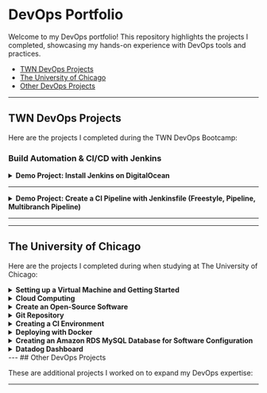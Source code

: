 # DevOps Portfolio

Welcome to my DevOps portfolio! This repository highlights the projects I completed, showcasing my hands-on experience with DevOps tools and practices.

- [TWN DevOps Projects](#twn-devops-projects)  
- [The University of Chicago](#the-university-of-chicago)  
- [Other DevOps Projects](#other-devops-projects)

---

## TWN DevOps Projects

Here are the projects I completed during the TWN DevOps Bootcamp:

### Build Automation & CI/CD with Jenkins
<details>
  <summary><strong>Demo Project: Install Jenkins on DigitalOcean</strong></summary><br>
  **Technologies Used**:
  Jenkins, Docker, DigitalOcean, Linux <img src="./assets/twn-devops-projects/01-jenkins/project-tools-icons1.png" alt="Project Tools" width="200" align="right" />
  **Project Description**:
  - Create an Ubuntu server on DigitalOcean.
  - Set up and run Jenkins as a Docker container.
  - Initialize Jenkins and configure it for CI/CD.
  For detailed **steps and processes** followed during the project, please refer to the attached [PDF](./assets/twn-devops-projects/01-jenkins/Demo_Project_Install_Jenkins_on_DigitalOcean.pdf) document.
</details>

---
<details>
  <summary><strong> Demo Project: Create a CI Pipeline with Jenkinsfile (Freestyle, Pipeline, Multibranch Pipeline) </strong></summary><br>
## Technologies Used:
Jenkins, Docker, Linux, Git, Java, Maven <img src="./assets/twn-devops-projects/01-jenkins/project-tools-icons2.png" alt="Project Tools" width="300" align="right" />

## Project Description:
CI Pipeline for a Java Maven application to build and push to the repository:
- Install Build Tools (Maven, Node) in Jenkins
- Make Docker available on Jenkins server
- Create Jenkins credentials for a Git repository
- Create different Jenkins job types (Freestyle, Pipeline (with Jenkinsfile), Multibranch pipeline (with Jenkinsfile)) for the Java Maven project to:
  - Connect to the application’s Git repository
  - Build Jar
  - Build Docker Image
  - Push to a private DockerHub repository

Below is a visual representation of the pipeline:

![Pipeline](./assets/Pipeline_diagram.png)

For setup guidance, please refer to the attached [Setup Guide PDF](./assets/twn-devops-projects/01-jenkins/Setup_Guide_Demo_Project_Create_a_CI_Pipeline_with_Jenkinsfile.pdf).  

For detailed **steps and processes** followed during the project, please refer to the attached [PDF](./assets/twn-devops-projects/01-jenkins/Demo_Project_Create_a_CI_Pipeline_with_Jenkinsfile.pdf) document.

If you would like to explore the code for this project, please visit this [GitLab repository](https://gitlab.com/twn-devops-projects/jenkins/java-maven-app/-/tree/main?ref_type=heads).
</details>

---
---
## The University of Chicago

Here are the projects I completed during when studying at The University of Chicago:


<details>
  <summary><strong>Setting up a Virtual Machine and Getting Started</strong></summary><br>
  **Technologies Used**:

  **Project Description**:

  For detailed **steps and processes** followed during the project, please refer to the attached [PDF](./assets/the-university-of-chicago/Assignment_1_Setting_up_a_Virtual_Machine_and_Getting_Started.pdf) document.
</details>

<details>
  <summary><strong>Cloud Computing</strong></summary><br>

**Technologies Used**:

**Project Description**:

For detailed **steps and processes** followed during the project, please refer to the attached [PDF](./assets/the-university-of-chicago/Assignment_2_Cloud_Computing.pdf) document.
</details>

<details>
  <summary><strong>Create an Open-Source Software</strong></summary><br>

**Technologies Used**:

**Project Description**:

For detailed **steps and processes** followed during the project, please refer to the attached [PDF](./assets/the-university-of-chicago/Assignment_3_Create_an_Open-Source_Software.pdf) document.
</details>

<details>
  <summary><strong>Git Repository</strong></summary><br>

**Technologies Used**:


**Project Description**:

For detailed **steps and processes** followed during the project, please refer to the attached [PDF](./assets/the-university-of-chicago/Assignment_4_Git_Repository.pdf) document.
</details>

<details>
  <summary><strong>Creating a CI Environment</strong></summary><br>

**Technologies Used**:


**Project Description**:


For detailed **steps and processes** followed during the project, please refer to the attached [PDF](./assets/the-university-of-chicago/Assignment_5_Creating_a_CI_Environment.pdf) document.
</details>


<details>
  <summary><strong>Deploying with Docker</strong></summary><br>

**Technologies Used**:


**Project Description**:

For detailed **steps and processes** followed during the project, please refer to the attached [PDF](./assets/the-university-of-chicago/Assignment_6_Deploying_with_Docker.pdf) document.


</details>

<details>
  <summary><strong>Creating an Amazon RDS MySQL Database for Software Configuration</strong></summary><br>

**Technologies Used**:


**Project Description**:

For detailed **steps and processes** followed during the project, please refer to the attached [PDF](./assets/the-university-of-chicago/Assignment_7_Creating_an_Amazon_RDS_MySQL_Database_for_Software_Configuration.pdf) document.


</details>

<details>
  <summary><strong>Datadog Dashboard</strong></summary><br>

**Technologies Used**:


**Project Description**:


For detailed **steps and processes** followed during the project, please refer to the attached [PDF](./assets/the-university-of-chicago/Assignment_8_Datadog_Dashboard.pdf) document.
</details>
---
## Other DevOps Projects

These are additional projects I worked on to expand my DevOps expertise:


---
